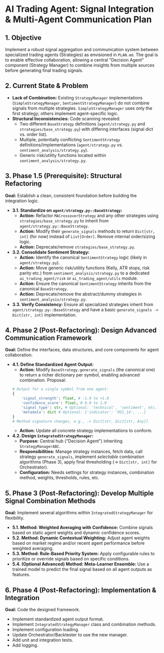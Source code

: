 # AI Trading Agent: Signal Integration & Multi-Agent Communication Plan

## 1. Objective

Implement a robust signal aggregation and communication system between specialized trading agents (Strategies) as envisioned in `PLAN.md`. The goal is to enable effective collaboration, allowing a central "Decision Agent" component (Strategy Manager) to combine insights from multiple sources before generating final trading signals.

## 2. Current State & Problem

*   **Lack of Combination:** Existing `StrategyManager` implementations (`SimpleStrategyManager`, `SentimentStrategyManager`) do not combine signals from multiple strategies. `SimpleStrategyManager` uses only the first strategy; others implement agent-specific logic.
*   **Structural Inconsistencies:** Code scanning revealed:
    *   Two different `BaseStrategy` definitions (`agent/strategy.py` and `strategies/base_strategy.py`) with differing interfaces (signal dict vs. order list).
    *   Multiple, potentially conflicting `SentimentStrategy` definitions/implementations (`agent/strategy.py` vs. `sentiment_analysis/strategy.py`).
    *   Generic risk/utility functions located within `sentiment_analysis/strategy.py`.

## 3. Phase 1.5 (Prerequisite): Structural Refactoring

**Goal:** Establish a clean, consistent foundation before building the integration logic.

*   **3.1. Standardize on `agent/strategy.py::BaseStrategy`:**
    *   **Action:** Refactor `MACrossoverStrategy` and any other strategies using `strategies/base_strategy.py` to inherit from `agent/strategy.py::BaseStrategy`.
    *   **Action:** Modify their `generate_signals` methods to return `Dict[str, int]` (for now) instead of `List[Order]`. Remove internal order/sizing logic.
    *   **Action:** Deprecate/remove `strategies/base_strategy.py`.
*   **3.2. Consolidate Sentiment Strategy:**
    *   **Action:** Identify the canonical `SentimentStrategy` logic (likely in `agent/strategy.py`).
    *   **Action:** Move generic risk/utility functions (Kelly, ATR stops, risk parity etc.) from `sentiment_analysis/strategy.py` to a dedicated `ai_trading_agent/risk` or `ai_trading_agent/utils` module.
    *   **Action:** Ensure the canonical `SentimentStrategy` inherits from the canonical `BaseStrategy`.
    *   **Action:** Deprecate/remove the abstract/dummy strategies in `sentiment_analysis/strategy.py`.
*   **3.3. Verify Consistency:** Ensure all specialized strategies inherit from `agent/strategy.py::BaseStrategy` and have a basic `generate_signals -> Dict[str, int]` implementation.

## 4. Phase 2 (Post-Refactoring): Design Advanced Communication Framework

**Goal:** Define the interfaces, data structures, and core components for agent collaboration.

*   **4.1. Define Standardized Agent Output:**
    *   **Action:** Modify `BaseStrategy.generate_signals` (the canonical one) to return a richer dictionary per symbol, enabling advanced combination. Proposal:
      ```python
      # Output for a single symbol from one agent:
      {
          'signal_strength': float, # -1.0 to +1.0
          'confidence_score': float, # 0.0 to 1.0
          'signal_type': str, # Optional: 'technical', 'sentiment', etc.
          'metadata': dict # Optional: {'indicator': 'RSI_14', ...}
      }
      # Method signature changes, e.g., -> Dict[str, Dict[str, Any]]
      ```
    *   **Action:** Update all concrete strategy implementations to conform.
*   **4.2. Design `IntegratedStrategyManager`:**
    *   **Purpose:** Central hub ("Decision Agent") inheriting `StrategyManagerABC`.
    *   **Responsibilities:** Manage strategy instances, fetch data, call strategy `generate_signals`, implement *selectable* combination algorithms (Phase 3), apply final thresholding (-> `Dict[str, int]` for Orchestrator).
    *   **Configuration:** Needs settings for strategy instances, combination method, weights, thresholds, rules, etc.

## 5. Phase 3 (Post-Refactoring): Develop Multiple Signal Combination Methods

**Goal:** Implement several algorithms within `IntegratedStrategyManager` for flexibility.

*   **5.1. Method: Weighted Averaging with Confidence:** Combine signals based on static agent weights and dynamic confidence scores.
*   **5.2. Method: Dynamic Contextual Weighting:** Adjust agent weights based on market regime and/or recent agent performance before weighted averaging.
*   **5.3. Method: Rule-Based Priority System:** Apply configurable rules to prioritize or override signals based on specific conditions.
*   **5.4. (Optional Advanced) Method: Meta-Learner Ensemble:** Use a trained model to predict the final signal based on all agent outputs as features.

## 6. Phase 4 (Post-Refactoring): Implementation & Integration

**Goal:** Code the designed framework.

*   Implement standardized agent output format.
*   Implement `IntegratedStrategyManager` class and combination methods.
*   Implement configuration loading.
*   Update Orchestrator/Backtester to use the new manager.
*   Add unit and integration tests.
*   Add logging.
